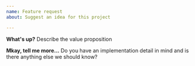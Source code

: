 ```yaml
---
name: Feature request
about: Suggest an idea for this project

---
```


**What's up?**
Describe the value proposition

**Mkay, tell me more...**
Do you have an implementation detail in mind and is there anything else we should know?
